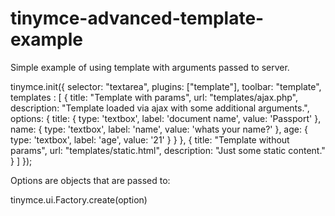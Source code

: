 tinymce-advanced-template-example
=================================

Simple example of using template with arguments passed to server.

  tinymce.init({
		selector: "textarea",
		plugins: ["template"],
		toolbar: "template",
		templates : [
		  {
		    title: "Template with params",
		    url: "templates/ajax.php",
		    description: "Template loaded via ajax with some additional arguments.",
		    options: {
		      title: { type: 'textbox', label: 'document name', value: 'Passport' },
		      name: { type: 'textbox', label: 'name', value: 'whats your name?' },
		      age: { type: 'textbox', label: 'age', value: '21' }
		    }
		  },
		  {
		    title: "Template without params",
		    url: "templates/static.html",
		    description: "Just some static content."
		  }
		]
  });

Options are objects that are passed to:

  tinymce.ui.Factory.create(option)

